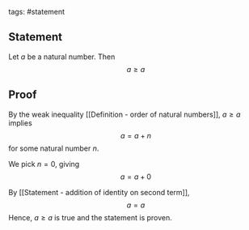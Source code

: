 tags: #statement 

## Statement

Let $a$ be a natural number. Then
$$a \geq a$$

## Proof

By the weak inequality [[Definition - order of natural numbers]], $a \geq a$ implies
$$a = a + n$$
for some natural number $n$.

We pick $n = 0$, giving
$$a = a + 0$$

By [[Statement - addition of identity on second term]],
$$a = a$$
Hence, $a \geq a$ is true and the statement is proven.